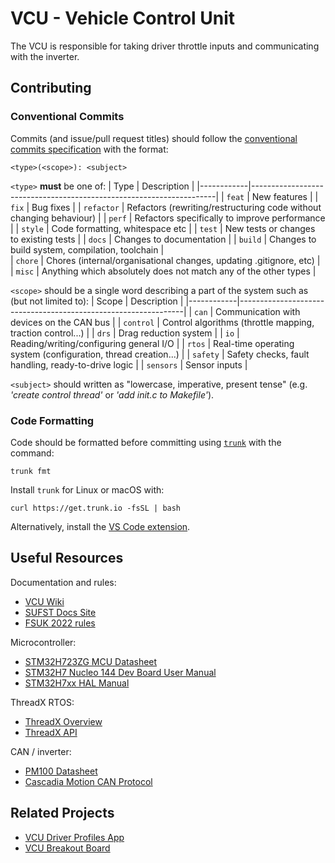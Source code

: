 # VCU - Vehicle Control Unit
The VCU is responsible for taking driver throttle inputs and communicating with the inverter.

## Contributing

### Conventional Commits
Commits (and issue/pull request titles) should follow the [conventional commits specification](https://www.conventionalcommits.org/en/v1.0.0/) with the format:
```
<type>(<scope>): <subject>
```

`<type>` __must__ be one of:
| Type       | Description                                                         |
|------------|---------------------------------------------------------------------|
| `feat`     | New features                                                        |
| `fix`      | Bug fixes                                                           |
| `refactor` | Refactors (rewriting/restructuring code without changing behaviour) |
| `perf`     | Refactors specifically to improve performance                       |
| `style`    | Code formatting, whitespace etc                                     |
| `test`     | New tests or changes to existing tests                              |
| `docs`     | Changes to documentation                                            |
| `build`    | Changes to build system, compilation, toolchain                     |      
| `chore`    | Chores (internal/organisational changes, updating .gitignore, etc)  |
| `misc`     | Anything which absolutely does not match any of the other types     |

`<scope>` should be a single word describing a part of the system such as (but not limited to):
| Scope      | Description                                                    |
|------------|----------------------------------------------------------------|
| `can`      | Communication with devices on the CAN bus                      |
| `control`  | Control algorithms (throttle mapping, traction control...)     |
| `drs`      | Drag reduction system                                          |
| `io`       | Reading/writing/configuring general I/O                        |
| `rtos`     | Real-time operating system (configuration, thread creation...) |
| `safety`   | Safety checks, fault handling, ready-to-drive logic            |
| `sensors`  | Sensor inputs                                                  |

`<subject>` should written as "lowercase, imperative, present tense" (e.g. _'create control thread'_ or _'add init.c to Makefile'_).

### Code Formatting
Code should be formatted before committing using [`trunk`](https://docs.trunk.io) with the command:
```
trunk fmt
```
Install `trunk` for Linux or macOS with:
```
curl https://get.trunk.io -fsSL | bash
```
Alternatively, install the [VS Code extension](https://marketplace.visualstudio.com/items?itemName=Trunk.io).

## Useful Resources

Documentation and rules:
- [VCU Wiki](https://github.com/sufst/vcu/wiki)
- [SUFST Docs Site](https://docs.sufst.co.uk/en/latest/)
- [FSUK 2022 rules](https://www.imeche.org/docs/default-source/1-oscar/formula-student/2022/rules/fsuk-2022-rules---final.pdf?sfvrsn=2)

Microcontroller:
- [STM32H723ZG MCU Datasheet](https://www.st.com/resource/en/datasheet/stm32h723vg.pdf)
- [STM32H7 Nucleo 144 Dev Board User Manual](https://www.st.com/resource/en/user_manual/dm00499160-stm32h7-nucleo144-boards-mb1364-stmicroelectronics.pdf)
- [STM32H7xx HAL Manual](https://www.st.com/resource/en/user_manual/um2217-description-of-stm32h7-hal-and-lowlayer-drivers-stmicroelectronics.pdf)

ThreadX RTOS:
- [ThreadX Overview](https://docs.microsoft.com/en-us/azure/rtos/threadx/overview-threadx)
- [ThreadX API](https://docs.microsoft.com/en-us/azure/rtos/threadx/chapter4)

CAN / inverter:
- [PM100 Datasheet](https://www.cascadiamotion.com/images/catalog/DataSheets/PM100.pdf)
- [Cascadia Motion CAN Protocol](https://app.box.com/s/vf9259qlaadhzxqiqrt5cco8xpsn84hk/file/27334613044)


## Related Projects

- [VCU Driver Profiles App](https://github.com/sufst/vcu-driver-profile)
- [VCU Breakout Board](https://github.com/sufst/vcu-breakout)
